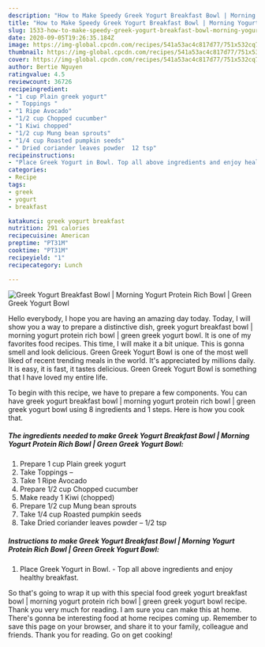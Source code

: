 ```yaml
---
description: "How to Make Speedy Greek Yogurt Breakfast Bowl | Morning Yogurt Protein Rich Bowl | Green Greek Yogurt Bowl"
title: "How to Make Speedy Greek Yogurt Breakfast Bowl | Morning Yogurt Protein Rich Bowl | Green Greek Yogurt Bowl"
slug: 1533-how-to-make-speedy-greek-yogurt-breakfast-bowl-morning-yogurt-protein-rich-bowl-green-greek-yogurt-bowl
date: 2020-09-05T19:26:35.184Z
image: https://img-global.cpcdn.com/recipes/541a53ac4c817d77/751x532cq70/greek-yogurt-breakfast-bowl-morning-yogurt-protein-rich-bowl-green-greek-yogurt-bowl-recipe-main-photo.jpg
thumbnail: https://img-global.cpcdn.com/recipes/541a53ac4c817d77/751x532cq70/greek-yogurt-breakfast-bowl-morning-yogurt-protein-rich-bowl-green-greek-yogurt-bowl-recipe-main-photo.jpg
cover: https://img-global.cpcdn.com/recipes/541a53ac4c817d77/751x532cq70/greek-yogurt-breakfast-bowl-morning-yogurt-protein-rich-bowl-green-greek-yogurt-bowl-recipe-main-photo.jpg
author: Bertie Nguyen
ratingvalue: 4.5
reviewcount: 36726
recipeingredient:
- "1 cup Plain greek yogurt"
- " Toppings "
- "1 Ripe Avocado"
- "1/2 cup Chopped cucumber"
- "1 Kiwi chopped"
- "1/2 cup Mung bean sprouts"
- "1/4 cup Roasted pumpkin seeds"
- " Dried coriander leaves powder  12 tsp"
recipeinstructions:
- "Place Greek Yogurt in Bowl. Top all above ingredients and enjoy healthy breakfast."
categories:
- Recipe
tags:
- greek
- yogurt
- breakfast

katakunci: greek yogurt breakfast 
nutrition: 291 calories
recipecuisine: American
preptime: "PT31M"
cooktime: "PT31M"
recipeyield: "1"
recipecategory: Lunch

---
```



![Greek Yogurt Breakfast Bowl | Morning Yogurt Protein Rich Bowl | Green Greek Yogurt Bowl](https://img-global.cpcdn.com/recipes/541a53ac4c817d77/751x532cq70/greek-yogurt-breakfast-bowl-morning-yogurt-protein-rich-bowl-green-greek-yogurt-bowl-recipe-main-photo.jpg)

Hello everybody, I hope you are having an amazing day today. Today, I will show you a way to prepare a distinctive dish, greek yogurt breakfast bowl | morning yogurt protein rich bowl | green greek yogurt bowl. It is one of my favorites food recipes. This time, I will make it a bit unique. This is gonna smell and look delicious.
 Green Greek Yogurt Bowl is one of the most well liked of recent trending meals in the world. It's appreciated by millions daily. It is easy, it is fast, it tastes delicious.  Green Greek Yogurt Bowl is something that I have loved my entire life.


To begin with this recipe, we have to prepare a few components. You can have greek yogurt breakfast bowl | morning yogurt protein rich bowl | green greek yogurt bowl using 8 ingredients and 1 steps. Here is how you cook that.

<!--inarticleads1-->

##### The ingredients needed to make Greek Yogurt Breakfast Bowl | Morning Yogurt Protein Rich Bowl | Green Greek Yogurt Bowl:

1. Prepare 1 cup Plain greek yogurt
1. Take  Toppings –
1. Take 1 Ripe Avocado
1. Prepare 1/2 cup Chopped cucumber
1. Make ready 1 Kiwi (chopped)
1. Prepare 1/2 cup Mung bean sprouts
1. Take 1/4 cup Roasted pumpkin seeds
1. Take  Dried coriander leaves powder – 1/2 tsp




<!--inarticleads2-->

##### Instructions to make Greek Yogurt Breakfast Bowl | Morning Yogurt Protein Rich Bowl | Green Greek Yogurt Bowl:

1. Place Greek Yogurt in Bowl. - Top all above ingredients and enjoy healthy breakfast.




So that's going to wrap it up with this special food greek yogurt breakfast bowl | morning yogurt protein rich bowl | green greek yogurt bowl recipe. Thank you very much for reading. I am sure you can make this at home. There's gonna be interesting food at home recipes coming up. Remember to save this page on your browser, and share it to your family, colleague and friends. Thank you for reading. Go on get cooking!
